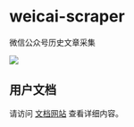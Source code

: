 # weicai-scraper
微信公众号历史文章采集

![](https://github.com/lunnlew/weicai-scraper/workflows/Release%20Build/badge.svg)

## 用户文档
请访问 [文档网站](https://weicai.karoy.cn/) 查看详细内容。